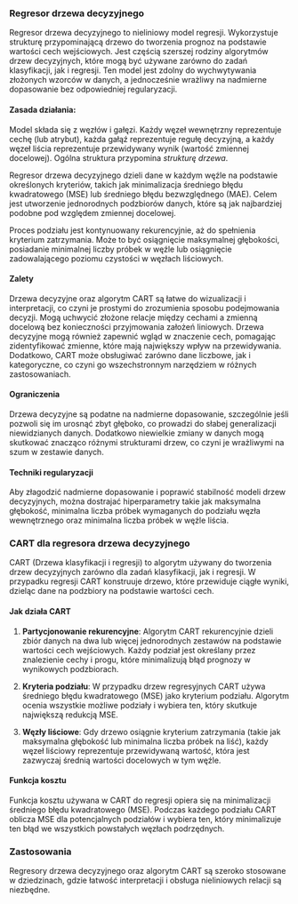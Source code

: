 ### Regresor drzewa decyzyjnego

Regresor drzewa decyzyjnego to nieliniowy model regresji. Wykorzystuje strukturę przypominającą drzewo do tworzenia prognoz na podstawie wartości cech wejściowych. Jest częścią szerszej rodziny algorytmów drzew decyzyjnych, które mogą być używane zarówno do zadań klasyfikacji, jak i regresji. Ten model jest zdolny do wychwytywania złożonych wzorców w danych, a jednocześnie wrażliwy na nadmierne dopasowanie bez odpowiedniej regularyzacji.

#### Zasada działania:
Model składa się z węzłów i gałęzi. Każdy węzeł wewnętrzny reprezentuje cechę (lub atrybut), każda gałąź reprezentuje regułę decyzyjną, a każdy węzeł liścia reprezentuje przewidywany wynik (wartość zmiennej docelowej). Ogólna struktura przypomina *strukturę drzewa*.

Regresor drzewa decyzyjnego dzieli dane w każdym węźle na podstawie określonych kryteriów, takich jak minimalizacja średniego błędu kwadratowego (MSE) lub średniego błędu bezwzględnego (MAE). Celem jest utworzenie jednorodnych podzbiorów danych, które są jak najbardziej podobne pod względem zmiennej docelowej.

Proces podziału jest kontynuowany rekurencyjnie, aż do spełnienia kryterium zatrzymania. Może to być osiągnięcie maksymalnej głębokości, posiadanie minimalnej liczby próbek w węźle lub osiągnięcie zadowalającego poziomu czystości w węzłach liściowych.

#### Zalety
Drzewa decyzyjne oraz algorytm CART są łatwe do wizualizacji i interpretacji, co czyni je prostymi do zrozumienia sposobu podejmowania decyzji. Mogą uchwycić złożone relacje między cechami a zmienną docelową bez konieczności przyjmowania założeń liniowych. Drzewa decyzyjne mogą również zapewnić wgląd w znaczenie cech, pomagając zidentyfikować zmienne, które mają największy wpływ na przewidywania.
Dodatkowo, CART może obsługiwać zarówno dane liczbowe, jak i kategoryczne, co czyni go wszechstronnym narzędziem w różnych zastosowaniach.

#### Ograniczenia
Drzewa decyzyjne są podatne na nadmierne dopasowanie, szczególnie jeśli pozwoli się im urosnąć zbyt głęboko, co prowadzi do słabej generalizacji niewidzianych danych. Dodatkowo niewielkie zmiany w danych mogą skutkować znacząco różnymi strukturami drzew, co czyni je wrażliwymi na szum w zestawie danych.

#### Techniki regularyzacji
Aby złagodzić nadmierne dopasowanie i poprawić stabilność modeli drzew decyzyjnych, można dostrajać hiperparametry takie jak maksymalna głębokość, minimalna liczba próbek wymaganych do podziału węzła wewnętrznego oraz minimalna liczba próbek w węźle liścia.

### CART dla regresora drzewa decyzyjnego
CART (Drzewa klasyfikacji i regresji) to algorytm używany do tworzenia drzew decyzyjnych zarówno dla zadań klasyfikacji, jak i regresji. W przypadku regresji CART konstruuje drzewo, które przewiduje ciągłe wyniki, dzieląc dane na podzbiory na podstawie wartości cech.

#### Jak działa CART
1. **Partycjonowanie rekurencyjne**: Algorytm CART rekurencyjnie dzieli zbiór danych na dwa lub więcej jednorodnych zestawów na podstawie wartości cech wejściowych. Każdy podział jest określany przez znalezienie cechy i progu, które minimalizują błąd prognozy w wynikowych podzbiorach.

2. **Kryteria podziału**: W przypadku drzew regresyjnych CART używa średniego błędu kwadratowego (MSE) jako kryterium podziału. Algorytm ocenia wszystkie możliwe podziały i wybiera ten, który skutkuje największą redukcją MSE.

3. **Węzły liściowe**: Gdy drzewo osiągnie kryterium zatrzymania (takie jak maksymalna głębokość lub minimalna liczba próbek na liść), każdy węzeł liściowy reprezentuje przewidywaną wartość, która jest zazwyczaj średnią wartości docelowych w tym węźle.

#### Funkcja kosztu
Funkcja kosztu używana w CART do regresji opiera się na minimalizacji średniego błędu kwadratowego (MSE). 
Podczas każdego podziału CART oblicza MSE dla potencjalnych podziałów i wybiera ten, który minimalizuje ten błąd we wszystkich powstałych węzłach podrzędnych.

### Zastosowania
Regresory drzewa decyzyjnego oraz algorytm CART są szeroko stosowane w dziedzinach, gdzie łatwość interpretacji i obsługa nieliniowych relacji są niezbędne.
